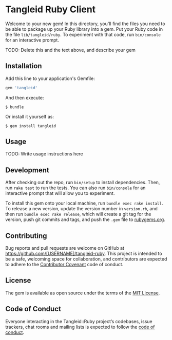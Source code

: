 # Tangleid Ruby Client

Welcome to your new gem! In this directory, you'll find the files you need to be able to package up your Ruby library into a gem. Put your Ruby code in the file `lib/tangleid/ruby`. To experiment with that code, run `bin/console` for an interactive prompt.

TODO: Delete this and the text above, and describe your gem

## Installation

Add this line to your application's Gemfile:

```ruby
gem 'tangleid'
```

And then execute:

    $ bundle

Or install it yourself as:

    $ gem install tangleid

## Usage

TODO: Write usage instructions here

## Development

After checking out the repo, run `bin/setup` to install dependencies. Then, run `rake test` to run the tests. You can also run `bin/console` for an interactive prompt that will allow you to experiment.

To install this gem onto your local machine, run `bundle exec rake install`. To release a new version, update the version number in `version.rb`, and then run `bundle exec rake release`, which will create a git tag for the version, push git commits and tags, and push the `.gem` file to [rubygems.org](https://rubygems.org).

## Contributing

Bug reports and pull requests are welcome on GitHub at https://github.com/[USERNAME]/tangleid-ruby. This project is intended to be a safe, welcoming space for collaboration, and contributors are expected to adhere to the [Contributor Covenant](http://contributor-covenant.org) code of conduct.

## License

The gem is available as open source under the terms of the [MIT License](https://opensource.org/licenses/MIT).

## Code of Conduct

Everyone interacting in the Tangleid::Ruby project’s codebases, issue trackers, chat rooms and mailing lists is expected to follow the [code of conduct](https://github.com/[USERNAME]/tangleid-ruby/blob/master/CODE_OF_CONDUCT.md).
